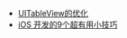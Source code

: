 * [UITableView的优化](http://www.jianshu.com/p/af6b095aaaf3)
* [iOS 开发的9个超有用小技巧](http://www.cocoachina.com/ios/20150320/11384.html) 



